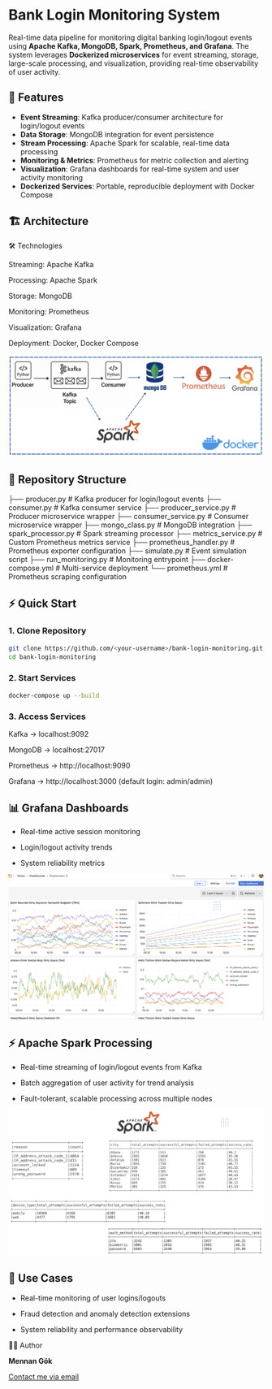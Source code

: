 # Bank Login Monitoring System

Real-time data pipeline for monitoring digital banking login/logout events using **Apache Kafka, MongoDB, Spark, Prometheus, and Grafana**. The system leverages **Dockerized microservices** for event streaming, storage, large-scale processing, and visualization, providing real-time observability of user activity.

## 🚀 Features
- **Event Streaming**: Kafka producer/consumer architecture for login/logout events  
- **Data Storage**: MongoDB integration for event persistence  
- **Stream Processing**: Apache Spark for scalable, real-time data processing  
- **Monitoring & Metrics**: Prometheus for metric collection and alerting  
- **Visualization**: Grafana dashboards for real-time system and user activity monitoring  
- **Dockerized Services**: Portable, reproducible deployment with Docker Compose  

## 🏗️ Architecture

🛠️ Technologies

Streaming: Apache Kafka

Processing: Apache Spark

Storage: MongoDB

Monitoring: Prometheus

Visualization: Grafana

Deployment: Docker, Docker Compose

![System Architecture](images/data_flow)


## 📂 Repository Structure
├── producer.py # Kafka producer for login/logout events
├── consumer.py # Kafka consumer service
├── producer_service.py # Producer microservice wrapper
├── consumer_service.py # Consumer microservice wrapper
├── mongo_class.py # MongoDB integration
├── spark_processor.py # Spark streaming processor
├── metrics_service.py # Custom Prometheus metrics service
├── prometheus_handler.py # Prometheus exporter configuration
├── simulate.py # Event simulation script
├── run_monitoring.py # Monitoring entrypoint
├── docker-compose.yml # Multi-service deployment
└── prometheus.yml # Prometheus scraping configuration

## ⚡ Quick Start

### 1. Clone Repository
```bash
git clone https://github.com/<your-username>/bank-login-monitoring.git
cd bank-login-monitoring
```

### 2. Start Services
```bash
docker-compose up --build
```

### 3. Access Services
Kafka → localhost:9092

MongoDB → localhost:27017

Prometheus → http://localhost:9090

Grafana → http://localhost:3000 (default login: admin/admin)


## 📊 Grafana Dashboards

* Real-time active session monitoring

* Login/logout activity trends

* System reliability metrics

![Grafana Dashboard](images/grafana_result)

## ⚡ Apache Spark Processing

* Real-time streaming of login/logout events from Kafka
  
* Batch aggregation of user activity for trend analysis
  
* Fault-tolerant, scalable processing across multiple nodes

![Spark Result](images/spark_result)






## 📌 Use Cases

* Real-time monitoring of user logins/logouts

* Fraud detection and anomaly detection extensions

* System reliability and performance observability



👨‍💻 Author

**Mennan Gök**

[Contact me via email](mennan.gok@ug.bilkent.edu.tr)
